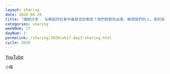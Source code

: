 ```yaml
---
layout: sharing
date: 2020-04-29
title: "讀經分享： 在撕裂的社會中基督徒的態度？我們對那些迫害、敵視我們的人，真的有同情、代求嗎？"
categories: sharing
weekNum: 17
dayNum: 3
permalink: /sharing/2020/wk17-day3-sharing.html
cycle: 2020
---
```


[YouTube](https://youtu.be/Iynita0cKA8)

`小錢`
